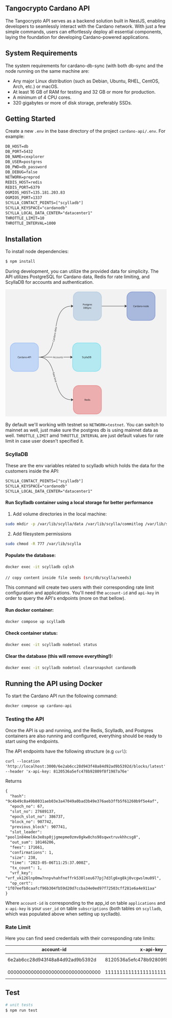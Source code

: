 
## Tangocrypto Cardano API

The Tangocrypto API serves as a backend solution built in NestJS, enabling developers to seamlessly interact with the Cardano network. With just a few simple commands, users can effortlessly deploy all essential components, laying the foundation for developing Cardano-powered applications.

## System Requirements
The system requirements for cardano-db-sync (with both db-sync and the node running on the same machine are:
- Any major Linux distribution (such as Debian, Ubuntu, RHEL, CentOS, Arch, etc.) or macOS.
- At least 16 GB of RAM for testing and 32 GB or more for production. 
- A minimum of 4 CPU cores.
- 320 gigabytes or more of disk storage, preferably SSDs.

## Getting Started
Create a new `.env` in the base directory of the project `cardano-api/.env`. For example:

```
DB_HOST=db
DB_PORT=5432
DB_NAME=cexplorer
DB_USER=postgres
DB_PWD=db_password
DB_DEBUG=false
NETWORK=preprod
REDIS_HOST=redis
REDIS_PORT=6379
OGMIOS_HOST=135.181.203.83
OGMIOS_PORT=1337
SCYLLA_CONTACT_POINTS=["scylladb"]
SCYLLA_KEYSPACE="cardanodb"
SCYLLA_LOCAL_DATA_CENTER="datacenter1"
THROTTLE_LIMIT=10
THROTTLE_INTERVAL=1000
```
## Installation
To install node dependencies:

```bash
$ npm install
```

During development, you can utilize the provided data for simplicity. The API utilizes PostgreSQL for Cardano data, Redis for rate limiting, and ScyllaDB for accounts and authentication.

![Cardano-API](cardano-api.jpg)


By default we'll working with testnet so `NETWORK=testnet`. You can switch to mainnet as well, just make sure the postgres db is using mainnet data as well. `THROTTLE_LIMIT` amd `THROTTLE_INTERVAL` are just default values for rate limit in case user doesn't specified it.

### ScyllaDB

These are the env variables related to scylladb which holds the data for the customers inside the API:

```
SCYLLA_CONTACT_POINTS=["scylladb"]
SCYLLA_KEYSPACE="cardanodb"
SCYLLA_LOCAL_DATA_CENTER="datacenter1"
```

#### Run Scylladb container using a local storage for better performance

1. Add volume directories in the local machine:

```bash
sudo mkdir -p /var/lib/scylla/data /var/lib/scylla/commitlog /var/lib/scylla/hints /var/lib/scylla/view_hints
```

2. Add filesystem permissions

```bash
sudo chmod -R 777 /var/lib/scylla
```

#### Populate the database:

```bash
docker exec -it scylladb cqlsh

// copy content inside file seeds (src/db/scylla/seeds)

```

This command will create two users with their corresponding rate limit configuration and applications. You'll need the `account-id` and `api-key` in order to query the API's endpoints (more on that bellow).

#### Run docker container:

```bash
docker compose up scylladb
```

#### Check container status:

```bash
docker exec -it scylladb nodetool status
```

#### Clear the database (this will remove everything!):

```bash
docker exec -it scylladb nodetool clearsnapshot cardanodb
```


## Running the API using Docker
To start the Cardano API run the following command:

```bash
docker compose up cardano-api
```

### Testing the API

Once the API is up and running, and the Redis, Scylladb, and Postgres containers are also running and configured, everything should be ready to start using the endpoints.

The API endpoints have the following structure (e.g `curl`):

```
curl --location 'http://localhost:3000/6e2ab6cc28d943f48a84d92ad9b5392d/blocks/latest'  --header 'x-api-key: 8120536a5efc478b92809f8f1987a76e' 
```
Returns
```
{
  "hash": "9c4b49c8a49b8031aeb03e3a47049a0bad3b49e376aeb3ffb5f61260b9f5e4af",
  "epoch_no": 67,
  "slot_no": 27689137,
  "epoch_slot_no": 386737,
  "block_no": 907742,
  "previous_block": 907741,
  "slot_leader": "pool1n84mel6x3e8sp0jjgmepme0zmv8gkw8chs98sqwxtruvkhhcsg8",
  "out_sum": 10146206,
  "fees": 171661,
  "confirmations": 1,
  "size": 238,
  "time": "2023-05-06T11:25:37.000Z",
  "tx_count": 1,
  "vrf_key": "vrf_vk126lnp0mw7nnpvhahfneffrk530lseu677pj7d3lg6xg8kj0vcgwslmu09l",
  "op_cert": "1f07eefb8caafcf96b304fb59d20d7ccba34e0ed97f72503cff281e6a4e911aa"
}
```
Where `account-id` is corresponding to the app_id on table `applications` and `x-api-key` is your `user_id` on table `subscriptions` (both tables on `scylladb`, which was populated above when setting up syclladb).

### Rate Limit
Here you can find seed credentials with their corresponding rate limits:

|  account-id | x-api-key  | |
|---|---|--|
| 6e2ab6cc28d943f48a84d92ad9b5392d  | 8120536a5efc478b92809f8f1987a76e  | 10 req/sec |
| 00000000000000000000000000000000  | 11111111111111111111111111111111  | 3 req/min  |


## Test

```bash
# unit tests
$ npm run test
```
